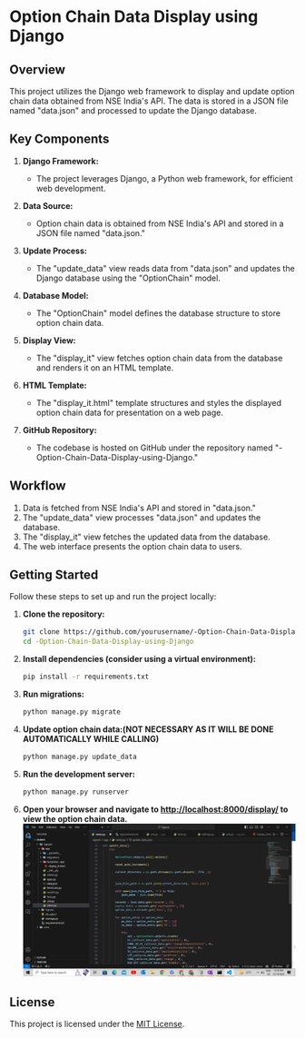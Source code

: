 # Option Chain Data Display using Django

## Overview

This project utilizes the Django web framework to display and update option chain data obtained from NSE India's API. The data is stored in a JSON file named "data.json" and processed to update the Django database.

## Key Components

1. **Django Framework:**
   - The project leverages Django, a Python web framework, for efficient web development.

2. **Data Source:**
   - Option chain data is obtained from NSE India's API and stored in a JSON file named "data.json."

3. **Update Process:**
   - The "update_data" view reads data from "data.json" and updates the Django database using the "OptionChain" model.

4. **Database Model:**
   - The "OptionChain" model defines the database structure to store option chain data.

5. **Display View:**
   - The "display_it" view fetches option chain data from the database and renders it on an HTML template.

6. **HTML Template:**
   - The "display_it.html" template structures and styles the displayed option chain data for presentation on a web page.

7. **GitHub Repository:**
   - The codebase is hosted on GitHub under the repository named "-Option-Chain-Data-Display-using-Django."

## Workflow

1. Data is fetched from NSE India's API and stored in "data.json."
2. The "update_data" view processes "data.json" and updates the database.
3. The "display_it" view fetches the updated data from the database.
4. The web interface presents the option chain data to users.

## Getting Started

Follow these steps to set up and run the project locally:

1. **Clone the repository:**

    ```bash
    git clone https://github.com/yourusername/-Option-Chain-Data-Display-using-Django.git
    cd -Option-Chain-Data-Display-using-Django
    ```

2. **Install dependencies (consider using a virtual environment):**

    ```bash
    pip install -r requirements.txt
    ```

3. **Run migrations:**

    ```bash
    python manage.py migrate
    ```

4. **Update option chain data:(NOT NECESSARY AS IT WILL BE DONE AUTOMATICALLY WHILE CALLING)**

    ```bash
    python manage.py update_data
    ```

5. **Run the development server:**

    ```bash
    python manage.py runserver
    ```

6. **Open your browser and navigate to [http://localhost:8000/display/](http://localhost:8000/display/) to view the option chain data.**
![Workflow Diagram](workflow.png)
## License

This project is licensed under the [MIT License](LICENSE).
